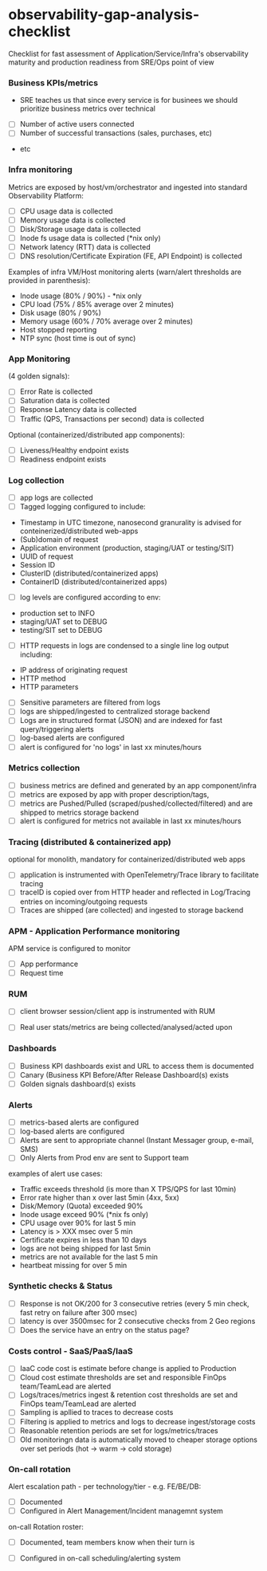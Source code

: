 # observability-gap-analysis-checklist

Checklist for fast assessment of Application/Service/Infra's observability maturity and production readiness from SRE/Ops point of view

### Business KPIs/metrics 
- SRE teaches us that since every service is for businees we should prioritize business metrics over technical
- [ ] Number of active users connected
- [ ] Number of successful transactions (sales, purchases, etc)
- etc

### Infra monitoring

Metrics are exposed by host/vm/orchestrator and ingested into standard Observability Platform:

- [ ] CPU usage data is collected
- [ ]	Memory usage data is collected
- [ ] Disk/Storage usage data is collected
- [ ] Inode fs usage data is collected (*nix only)
- [ ] Network latency (RTT) data is collected
- [ ] DNS resolution/Certificate Expiration (FE, API Endpoint) is collected

Examples of infra VM/Host monitoring alerts (warn/alert thresholds are provided in parenthesis):
*	Inode usage (80% / 90%) - *nix only
* 	CPU load (75% / 85% average over 2 minutes)
* 	Disk usage (80% / 90%)
* 	Memory usage (60% / 70% average over 2 minutes)
* 	Host stopped reporting
* 	NTP sync (host time is out of sync)
 
### App Monitoring 
(4 golden signals):
- [ ] Error Rate is collected
- [ ] Saturation data is collected
- [ ] Response Latency data is collected
- [ ] Traffic (QPS, Transactions per second) data is collected

Optional (containerized/distributed app components):
- [ ] Liveness/Healthy endpoint exists
- [ ] Readiness endpoint exists

### Log collection
- [ ] app logs are collected
- [ ] Tagged logging configured to include:
*   Timestamp in UTC timezone, nanosecond granurality is advised for conteinerized/distributed web-apps
* 	(Sub)domain of request
* 	Application environment (production, staging/UAT or testing/SIT)
* 	UUID of request
* 	Session ID
* 	ClusterID (distributed/containerized apps)
* 	ContainerID (distributed/containerized apps)

- [ ] 	log levels are configured according to env:
* 	production set to INFO
* 	staging/UAT set to DEBUG
* 	testing/SIT set to DEBUG

- [ ] 	HTTP requests in logs are condensed to a single line log output including:
* 	IP address of originating request
* 	HTTP method
* 	HTTP parameters

- [ ] 	Sensitive parameters are filtered from logs
- [ ] 	logs are shipped/ingested to centralized storage backend
- [ ] 	Logs are in structured format (JSON) and are indexed for fast query/triggering alerts
- [ ] 	log-based alerts are configured
- [ ] 	alert is configured for 'no logs' in last xx minutes/hours

### Metrics collection
- [ ] 	business metrics are defined and generated by an app component/infra 
- [ ] 	metrics are exposed by app with proper description/tags, 
- [ ] 	metrics are Pushed/Pulled (scraped/pushed/collected/filtered) and are shipped to metrics storage backend
- [ ] 	alert is configured for metrics not available in last xx minutes/hours

### Tracing (distributed & containerized app)

optional for monolith, mandatory for containerized/distributed web apps
- [ ] 	application is instrumented with OpenTelemetry/Trace library to facilitate tracing
- [ ] 	traceID is copied over from HTTP header and reflected in Log/Tracing entries on incoming/outgoing requests
- [ ] 	Traces are shipped (are collected) and ingested to storage backend

### APM - Application Performance monitoring

APM service is configured to monitor
- [ ] 	App performance
- [ ] 	Request time

### RUM
- [ ] client browser session/client app is instrumented with RUM 
- [ ] Real user stats/metrics are being collected/analysed/acted upon

 
### Dashboards
- [ ] 	Business KPI dashboards exist and URL to access them is documented
- [ ] 	Canary (Business KPI Before/After Release Dashboard(s) exists
- [ ] 	Golden signals dashboard(s) exists
 
### Alerts
- [ ] 	metrics-based alerts are configured
- [ ] 	log-based alerts are configured
- [ ] 	Alerts are sent to appropriate channel (Instant Messager group, e-mail, SMS)
- [ ] 	Only Alerts from Prod env are sent to Support team

examples of alert use cases:
* 	Traffic exceeds threshold (is more than X TPS/QPS for last 10min)
* 	Error rate higher than x over last 5min (4xx, 5xx)
* 	Disk/Memory (Quota) exceeded 90%
* 	Inode usage exceed 90% (*nix fs only)
* 	CPU usage over 90% for last 5 min
* 	Latency is > XXX msec over 5 min
* 	Certificate expires in less than 10 days
* 	logs are not being shipped for last 5min
* 	metrics are not available for the last 5 min
* 	heartbeat missing for over 5 min
 	 
 
### Synthetic checks & Status
- [ ] 	Response is not OK/200 for 3 consecutive retries (every 5 min check, fast retry on failure after 300 msec)
- [ ] 	latency is over 3500msec for 2 consecutive checks from 2 Geo regions
- [ ] 	Does the service have an entry on the status page?

### Costs control - SaaS/PaaS/IaaS
- [ ] 	IaaC code cost is estimate before change is applied to Production
- [ ] 	Cloud cost estimate thresholds are set and responsible FinOps team/TeamLead are alerted
- [ ] 	Logs/traces/metrics ingest & retention cost thresholds are set and FinOps team/TeamLead are alerted
- [ ] 	Sampling is apllied to traces to decrease costs
- [ ] 	Filtering is applied to metrics and logs to decrease ingest/storage costs
- [ ] 	Reasonable retention periods are set for logs/metrics/traces
- [ ] 	Old monitoringn data is automatically moved to cheaper storage options over set periods (hot -> warm -> cold storage)

### On-call rotation

Alert escalation path - per technology/tier - e.g. FE/BE/DB:
- [ ] 	Documented
- [ ] 	Configured in Alert Management/Incident managemnt system

on-call Rotation roster:
- [ ] 	Documented, team members know when their turn is
- [ ] 	Configured in on-call scheduling/alerting system


